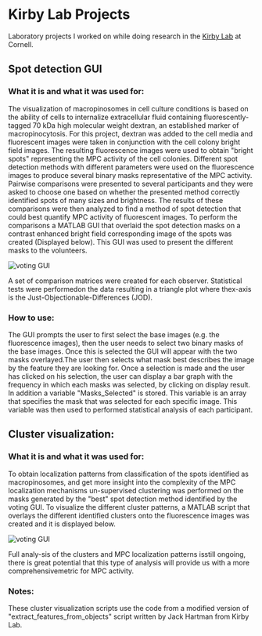 # Kirby Lab Projects
Laboratory projects I worked on while doing research in the [Kirby Lab](http://www.kirbyresearch.com/) at Cornell.

## Spot detection GUI
### What it is and what it was used for:

The visualization of macropinosomes in cell culture conditions is based on the ability of cells to internalize extracellular fluid containing fluorescently-tagged 70 kDa high molecular weight dextran, an established marker of macropinocytosis. For this project, dextran was added to the cell media and fluorescent images were taken in conjunction with the cell colony bright field images. The resulting fluorescence images were used to obtain "bright spots" representing the MPC activity of the cell colonies. Different spot detection methods with different parameters were used on the fluorescence images to produce several binary masks representative of the MPC activity. Pairwise comparisons were presented to several participants and they were asked to choose one based on whether the presented method correctly identified spots of many sizes and brightness. The results of these comparisons were then analyzed to find a method of spot detection that could best quantify MPC activity of fluorescent images. To perform the comparisons a MATLAB GUI that overlaid the spot detection masks on a contrast enhanced bright field corresponding image of the spots was created (Displayed below). This GUI was used to present the different masks to the volunteers.

![voting GUI](https://i.ibb.co/hCy3qmH/voting-gui.jpg)

A set of comparison matrices were created for each observer. Statistical tests were performedon the data resulting in a triangle plot where thex-axis is the Just-Objectionable-Differences (JOD).

### How to use:

The GUI prompts the user to first select the base images (e.g. the fluorescence images), then the user needs to select two binary masks of the base images. Once this is selected the GUI will appear with the two masks overlayed.The user then selects what mask best describes the image by the feature they are looking for. Once a selection is made and the user has clicked on his selection, the user can display a bar graph with the frequency in which each masks was selected, by clicking on display result. In addition a variable "Masks_Selected" is stored. This variable is an array that specifies the mask that was selected for each specific image. This variable was then used to performed statistical analysis of each participant.

## Cluster visualization:
### What it is and what it was used for:

To obtain localization patterns from classification of the spots identified as macropinosomes, and get more insight into the complexity of the MPC localization mechanisms un-supervised clustering was performed on the masks generated by the "best" spot detection method identified by the voting GUI. To visualize the different cluster patterns, a MATLAB script that overlays the different identified clusters onto the fluorescence images was created and it is displayed below.

![voting GUI](https://i.ibb.co/fFDyywL/clusters.jpg)

Full analy-sis of the clusters and MPC localization patterns isstill ongoing, there is great potential that this type of analysis will provide us with a more comprehensivemetric for MPC activity.

### Notes:
These cluster visualization scripts use the code from a modified version of "extract_features_from_objects" script written by Jack Hartman from Kirby Lab.
